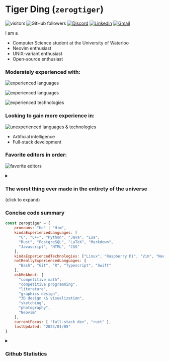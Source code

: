 # Tiger Ding (`zerogtiger`)

![visitors](https://vbr.wocr.tk/badge?page_id=zerogtiger.zerogtiger&color=57bd57)  ![GitHub followers](https://img.shields.io/github/followers/zerogtiger?label=Follow&style=social)  [![Discord](https://dcbadge.vercel.app/api/shield/711020280826298440&?style=flat-square)](https://www.discordapp.com/users/711020280826298440)  [![Linkedin](https://img.shields.io/badge/-Tiger_Ding-blue?style=flat-square&logo=Linkedin&logoColor=white&link=https://www.linkedin.com/in/tiger-ding-16880a247/)](https://www.linkedin.com/in/tiger-ding-16880a247/)  [![Gmail](https://img.shields.io/badge/Gmail-zerogtiger%40gmail.com-red?logo=gmail
)](mailto:zerogtiger@gmail.com)


I am a
* Computer Science student at the University of Waterloo
* Neovim enthusiast
* UNIX-variant enthusiast
* Open-source enthusiast

### Moderately experienced with:

![experienced languages](https://skillicons.dev/icons?i=c,cpp,py,java,lua,rust,postgresql,supabase&theme=dark)

![experienced languages](https://skillicons.dev/icons?i=js,html,css,nodejs,react,next,tailwind,prisma&theme=dark)

![experienced technologies](https://skillicons.dev/icons?i=linux,raspberrypi,vim,neovim,blender,md,latex&theme=light)

### Looking to gain more experience in:

![unexperienced languages & technologies](https://skillicons.dev/icons?i=bash,git,docker,r,ts,swift&theme=dark)
* Artificial intelligence
* Full-stack development

### Favorite editors in order:

![favorite editors](https://skillicons.dev/icons?i=neovim,vim,idea,eclipse&theme=light)

<details>
  <summary><h3>The worst thing ever made in the entirety of the universe</h3> (click to expand) </summary>
  
   Visual Studio Code<br>
   <img src="https://skillicons.dev/icons?i=vscode&theme=dark"> 
</details>

### Concise code summary
```javascript
const zerogtiger = {
    pronouns: "He" | "Him",
    kindaExperiencedLanguages: [
      "C", "C++", "Python", "Java", "Lua",
      "Rust", "PostgreSQL", "LaTeX", "Markdown",
      "Javascript", "HTML", "CSS"
    ],
    kindaExperiencedTechnologies: ["Linux", "Raspberry Pi", "Vim", "Neovim", "Blender"],
    notReallyExperiencedLanguages: [
      "Bash", "Git", "R", "Typescript", "Swift"
    ],
    askMeAbout: [
      "competitive math",
      "competitive programming",
      "literature",
      "graphics design",
      "3D design \& visualization",
      "sketching",
      "photography",
      "Neovim"
    ],
    currentFocus: [ "full-stack dev", "rust" ],
    lastUpdated: "2024/01/05"
}
```

<details>
  <summary><h3>Github Statistics</h3></summary>
  <img src="https://github-readme-stats.vercel.app/api?username=zerogtiger&show_icons=true&theme=graywhite&count_private=true&include_all_commits=true" height="160">
  <img src="https://github-readme-streak-stats.herokuapp.com/?user=zerogtiger&theme=graywhite&include_all_commits=true&count_private=true" height="160"><br>
  <img src="https://github-readme-stats.vercel.app/api/top-langs/?username=zerogtiger&langs_count=8&theme=graywhite"><br>
</details>


